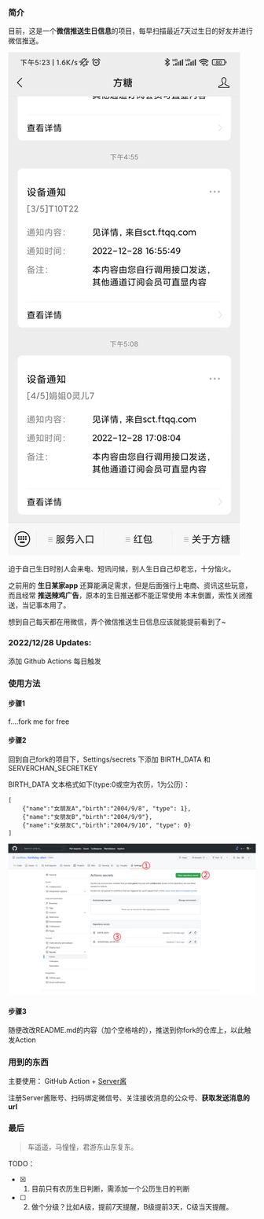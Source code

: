 ### 简介
目前，这是一个**微信推送生日信息**的项目，每早扫描最近7天过生日的好友并进行微信推送。

![微信推送][1]

迫于自己生日时别人会来电、短讯问候，别人生日自己却老忘，十分恼火。

之前用的 **生日某家app** 还算能满足需求，但是后面强行上电商、资讯这些玩意，而且经常 **推送辣鸡广告**，原本的生日推送都不能正常使用 本末倒置，索性关闭推送，当记事本用了。

想到自己每天都在用微信，弄个微信推送生日信息应该就能提前看到了~

### 2022/12/28 Updates:
添加 Github Actions 每日触发

### 使用方法
#### 步骤1
f....fork me for free

#### 步骤2
回到自己fork的项目下，Settings/secrets 下添加 BIRTH_DATA 和 SERVERCHAN_SECRETKEY

BIRTH_DATA 文本格式如下(type:0或空为农历，1为公历)：

```
[
    {"name":"女朋友A","birth":"2004/9/8", "type": 1},
    {"name":"女朋友B","birth":"2004/9/9"},
    {"name":"女朋友C","birth":"2004/9/10", "type": 0}
]
```

![数据添加][3]

#### 步骤3

随便改改README.md的内容（加个空格啥的），推送到你fork的仓库上，以此触发Action

### 用到的东西
主要使用： GitHub Action + [Server酱][2]

注册Server酱账号、扫码绑定微信号、关注接收消息的公众号、**获取发送消息的url**

### 最后

> 车遥遥，马憧憧，君游东山东复东。

TODO：
* [x] 1. 目前只有农历生日判断，需添加一个公历生日的判断
* [ ] 2. 做个分级？比如A级，提前7天提醒，B级提前3天，C级当天提醒。


  <!-- [1]: https://i.loli.net/2018/10/19/5bc979a5a5253.png -->
  [1]: https://raw.githubusercontent.com/LonHon/birthday-alert/master/docs/msg-preview.jpg
  [2]: https://sc.ftqq.com/3.version
  [3]: https://raw.githubusercontent.com/LonHon/birthday-alert/master/docs/add-data.png
  <!-- [3]: https://i.loli.net/2018/10/19/5bc989a14e9f5.png -->